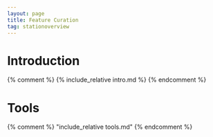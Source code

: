```yaml
---
layout: page
title: Feature Curation
tag: stationoverview
---
```


# Introduction
{% comment %} 
{% include_relative intro.md %}
{% endcomment %} 

# Tools
{% comment %} 
  "include_relative tools.md" 
{% endcomment %}